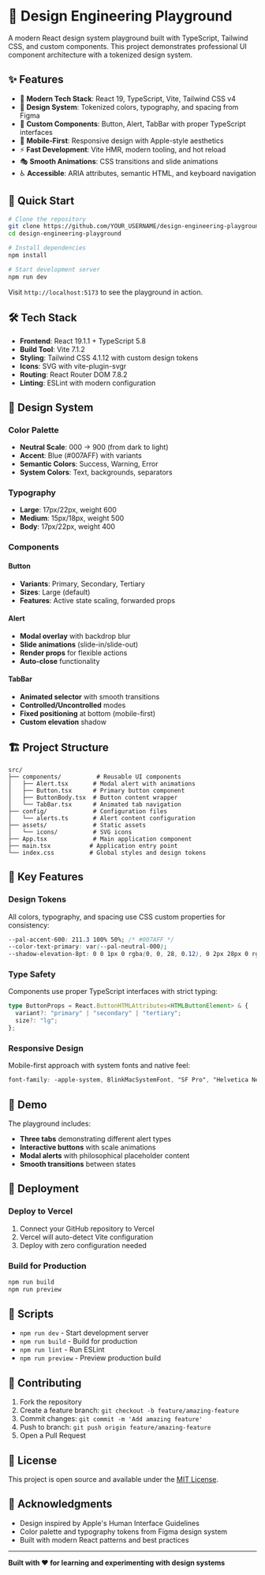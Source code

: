 # 🎨 Design Engineering Playground

A modern React design system playground built with TypeScript, Tailwind CSS, and custom components. This project demonstrates professional UI component architecture with a tokenized design system.

## ✨ Features

- 🎯 **Modern Tech Stack**: React 19, TypeScript, Vite, Tailwind CSS v4
- 🎨 **Design System**: Tokenized colors, typography, and spacing from Figma
- 🧩 **Custom Components**: Button, Alert, TabBar with proper TypeScript interfaces
- 📱 **Mobile-First**: Responsive design with Apple-style aesthetics
- ⚡ **Fast Development**: Vite HMR, modern tooling, and hot reload
- 🎭 **Smooth Animations**: CSS transitions and slide animations
- ♿ **Accessible**: ARIA attributes, semantic HTML, and keyboard navigation

## 🚀 Quick Start

```bash
# Clone the repository
git clone https://github.com/YOUR_USERNAME/design-engineering-playground.git
cd design-engineering-playground

# Install dependencies
npm install

# Start development server
npm run dev
```

Visit `http://localhost:5173` to see the playground in action.

## 🛠 Tech Stack

- **Frontend**: React 19.1.1 + TypeScript 5.8
- **Build Tool**: Vite 7.1.2
- **Styling**: Tailwind CSS 4.1.12 with custom design tokens
- **Icons**: SVG with vite-plugin-svgr
- **Routing**: React Router DOM 7.8.2
- **Linting**: ESLint with modern configuration

## 🎨 Design System

### Color Palette
- **Neutral Scale**: 000 → 900 (from dark to light)
- **Accent**: Blue (#007AFF) with variants
- **Semantic Colors**: Success, Warning, Error
- **System Colors**: Text, backgrounds, separators

### Typography
- **Large**: 17px/22px, weight 600
- **Medium**: 15px/18px, weight 500  
- **Body**: 17px/22px, weight 400

### Components

#### Button
- **Variants**: Primary, Secondary, Tertiary
- **Sizes**: Large (default)
- **Features**: Active state scaling, forwarded props

#### Alert
- **Modal overlay** with backdrop blur
- **Slide animations** (slide-in/slide-out)
- **Render props** for flexible actions
- **Auto-close** functionality

#### TabBar
- **Animated selector** with smooth transitions
- **Controlled/Uncontrolled** modes
- **Fixed positioning** at bottom (mobile-first)
- **Custom elevation** shadow

## 🏗 Project Structure

```
src/
├── components/          # Reusable UI components
│   ├── Alert.tsx       # Modal alert with animations
│   ├── Button.tsx      # Primary button component
│   ├── ButtonBody.tsx  # Button content wrapper
│   └── TabBar.tsx      # Animated tab navigation
├── config/             # Configuration files
│   └── alerts.ts       # Alert content configuration
├── assets/             # Static assets
│   └── icons/          # SVG icons
├── App.tsx             # Main application component
├── main.tsx           # Application entry point
└── index.css          # Global styles and design tokens
```

## 🎯 Key Features

### Design Tokens
All colors, typography, and spacing use CSS custom properties for consistency:

```css
--pal-accent-600: 211.3 100% 50%; /* #007AFF */
--color-text-primary: var(--pal-neutral-000);
--shadow-elevation-8pt: 0 0 1px 0 rgba(0, 0, 28, 0.12), 0 2px 28px 0 rgba(0, 0, 28, 0.06);
```

### Type Safety
Components use proper TypeScript interfaces with strict typing:

```typescript
type ButtonProps = React.ButtonHTMLAttributes<HTMLButtonElement> & {
  variant?: "primary" | "secondary" | "tertiary";
  size?: "lg";
};
```

### Responsive Design
Mobile-first approach with system fonts and native feel:

```css
font-family: -apple-system, BlinkMacSystemFont, "SF Pro", "Helvetica Neue", Arial, system-ui;
```

## 📱 Demo

The playground includes:
- **Three tabs** demonstrating different alert types
- **Interactive buttons** with scale animations  
- **Modal alerts** with philosophical placeholder content
- **Smooth transitions** between states

## 🚀 Deployment

### Deploy to Vercel
1. Connect your GitHub repository to Vercel
2. Vercel will auto-detect Vite configuration
3. Deploy with zero configuration needed

### Build for Production
```bash
npm run build
npm run preview
```

## 📝 Scripts

- `npm run dev` - Start development server
- `npm run build` - Build for production
- `npm run lint` - Run ESLint
- `npm run preview` - Preview production build

## 🤝 Contributing

1. Fork the repository
2. Create a feature branch: `git checkout -b feature/amazing-feature`
3. Commit changes: `git commit -m 'Add amazing feature'`
4. Push to branch: `git push origin feature/amazing-feature`
5. Open a Pull Request

## 📄 License

This project is open source and available under the [MIT License](LICENSE).

## 🙏 Acknowledgments

- Design inspired by Apple's Human Interface Guidelines
- Color palette and typography tokens from Figma design system
- Built with modern React patterns and best practices

---

**Built with ❤️ for learning and experimenting with design systems**